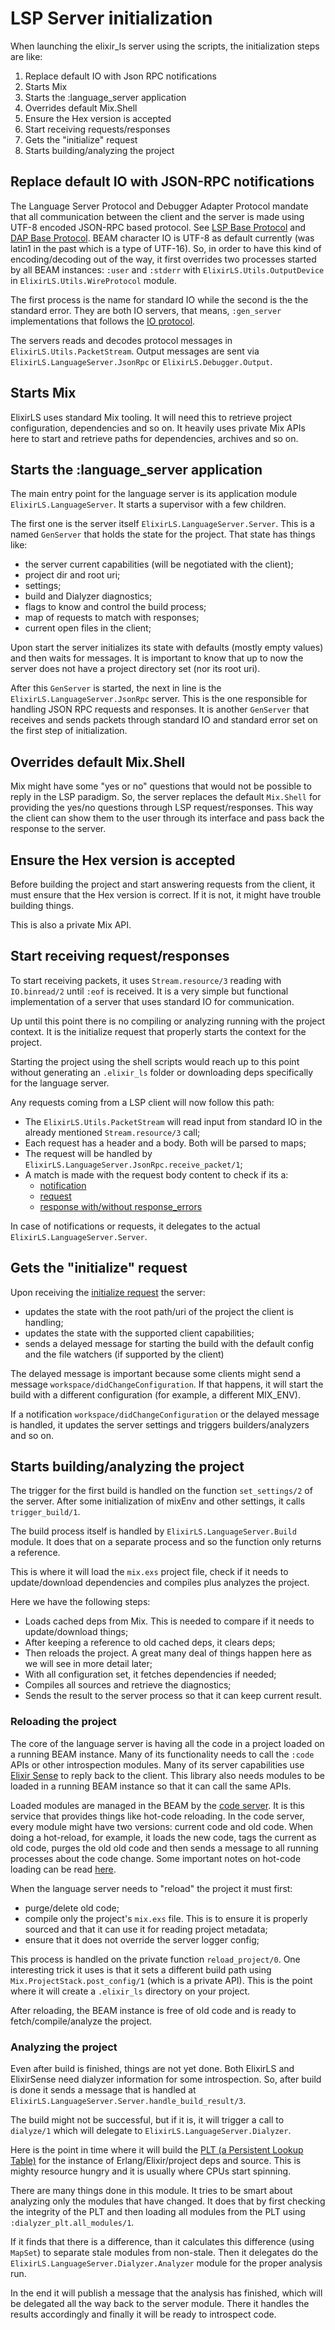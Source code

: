 # LSP Server initialization

When launching the elixir_ls server using the scripts, the initialization steps are like:

1. Replace default IO with Json RPC notifications
2. Starts Mix
3. Starts the :language_server application
4. Overrides default Mix.Shell
5. Ensure the Hex version is accepted
6. Start receiving requests/responses
7. Gets the "initialize" request
8. Starts building/analyzing the project

## Replace default IO with JSON-RPC notifications

The Language Server Protocol and Debugger Adapter Protocol mandate that all communication between the client and the server is made using UTF-8 encoded JSON-RPC based protocol. See [LSP Base Protocol](https://microsoft.github.io/language-server-protocol/specifications/lsp/3.17/specification/#baseProtocol) and [DAP Base Protocol](https://microsoft.github.io/debug-adapter-protocol/overview/#base-protocol). BEAM character IO is UTF-8 as default currently (was latin1 in the past which is a type of UTF-16). So, in order to have this kind of encoding/decoding out of the way, it first overrides two processes started by all BEAM instances: `:user` and `:stderr` with `ElixirLS.Utils.OutputDevice` in `ElixirLS.Utils.WireProtocol` module.

The first process is the name for standard IO while the second is the the standard error. They are both IO servers, that means, `:gen_server` implementations that follows the [IO protocol](http://erlang.org/doc/apps/stdlib/io_protocol.html).

The servers reads and decodes protocol messages in `ElixirLS.Utils.PacketStream`. Output messages are sent via `ElixirLS.LanguageServer.JsonRpc` or `ElixirLS.Debugger.Output`.

## Starts Mix

ElixirLS uses standard Mix tooling. It will need this to retrieve project configuration, dependencies and so on. It heavily uses private Mix APIs here to start and retrieve paths for dependencies, archives and so on.

## Starts the :language_server application

The main entry point for the language server is its application module `ElixirLS.LanguageServer`. It starts a supervisor with a few children.

The first one is the server itself `ElixirLS.LanguageServer.Server`. This is a named `GenServer` that holds the state for the project. That state has things like:

- the server current capabilities (will be negotiated with the client);
- project dir and root uri;
- settings;
- build and Dialyzer diagnostics;
- flags to know and control the build process;
- map of requests to match with responses;
- current open files in the client;

Upon start the server initializes its state with defaults (mostly empty values) and then waits for messages. It is important to know that up to now the server does not have a project directory set (nor its root uri).

After this `GenServer` is started, the next in line is the `ElixirLS.LanguageServer.JsonRpc` server. This is the one responsible for handling JSON RPC requests and responses. It is another `GenServer` that receives and sends packets through standard IO and standard error set on the first step of initialization.

## Overrides default Mix.Shell

Mix might have some "yes or no" questions that would not be possible to reply in the LSP paradigm. So, the server replaces the default `Mix.Shell` for providing the yes/no questions through LSP request/responses. This way the client can show them to the user through its interface and pass back the response to the server.

## Ensure the Hex version is accepted

Before building the project and start answering requests from the client, it must ensure that the Hex version is correct. If it is not, it might have trouble building things.

This is also a private Mix API.

## Start receiving request/responses

To start receiving packets, it uses `Stream.resource/3` reading with `IO.binread/2` until `:eof` is received. It is a very simple but functional implementation of a server that uses standard IO for communication.

Up until this point there is no compiling or analyzing running with the project context. It is the initialize request that properly starts the context for the project.

Starting the project using the shell scripts would reach up to this point without generating an `.elixir_ls` folder or downloading deps specifically for the language server.

Any requests coming from a LSP client will now follow this path:

- The `ElixirLS.Utils.PacketStream` will read input from standard IO in the already mentioned `Stream.resource/3` call;
- Each request has a header and a body. Both will be parsed to maps;
- The request will be handled by `ElixirLS.LanguageServer.JsonRpc.receive_packet/1`;
- A match is made with the request body content to check if its a:
  - [notification](https://microsoft.github.io/language-server-protocol/specifications/specification-current/#notificationMessage)
  - [request](https://microsoft.github.io/language-server-protocol/specifications/specification-current/#requestMessage)
  - [response with/without response_errors](https://microsoft.github.io/language-server-protocol/specifications/specification-current/#responseMessage)

In case of notifications or requests, it delegates to the actual `ElixirLS.LanguageServer.Server`.

## Gets the "initialize" request

Upon receiving the [initialize request](https://microsoft.github.io/language-server-protocol/specifications/specification-current/#initialize) the server:

- updates the state with the root path/uri of the project the client is handling;
- updates the state with the supported client capabilities;
- sends a delayed message for starting the build with the default config and the file watchers (if supported by the client)

The delayed message is important because some clients might send a message `workspace/didChangeConfiguration`. If that happens, it will start the build with a different configuration (for example, a different MIX_ENV).

If a notification `workspace/didChangeConfiguration` or the delayed message is handled, it updates the server settings and triggers builders/analyzers and so on.

## Starts building/analyzing the project

The trigger for the first build is handled on the function `set_settings/2` of the server. After some initialization of mixEnv and other settings, it calls `trigger_build/1`.

The build process itself is handled by `ElixirLS.LanguageServer.Build` module. It does that on a separate process and so the function only returns a reference.

This is where it will load the `mix.exs` project file, check if it needs to update/download dependencies and compiles plus analyzes the project.

Here we have the following steps:

- Loads cached deps from Mix. This is needed to compare if it needs to update/download things;
- After keeping a reference to old cached deps, it clears deps;
- Then reloads the project. A great many deal of things happen here as we will see in more detail later;
- With all configuration set, it fetches dependencies if needed;
- Compiles all sources and retrieve the diagnostics;
- Sends the result to the server process so that it can keep current result.

### Reloading the project

The core of the language server is having all the code in a project loaded on a running BEAM instance. Many of its functionality needs to call the `:code` APIs or other introspection modules. Many of its server capabilities use [Elixir Sense](https://github.com/elixir-lsp/elixir_sense) to reply back to the client. This library also needs modules to be loaded in a running BEAM instance so that it can call the same APIs.

Loaded modules are managed in the BEAM by the [code server](http://erlang.org/doc/man/code.html). It is this service that provides things like hot-code reloading. In the code server, every module might have two versions: current code and old code. When doing a hot-reload, for example, it loads the new code, tags the current as old code, purges the old old code and then sends a message to all running processes about the code change. Some important notes on hot-code loading can be read [here](https://learnyousomeerlang.com/designing-a-concurrent-application#hot-code-loving).

When the language server needs to "reload" the project it must first:

- purge/delete old code;
- compile only the project's `mix.exs` file. This is to ensure it is properly sourced and that it can use it for reading project metadata;
- ensure that it does not override the server logger config;

This process is handled on the private function `reload_project/0`. One interesting trick it uses is that it sets a different build path using `Mix.ProjectStack.post_config/1` (which is a private API). This is the point where it will create a `.elixir_ls` directory on your project.

After reloading, the BEAM instance is free of old code and is ready to fetch/compile/analyze the project.

### Analyzing the project

Even after build is finished, things are not yet done. Both ElixirLS and ElixirSense need dialyzer information for some introspection. So, after build is done it sends a message that is handled at `ElixirLS.LanguageServer.Server.handle_build_result/3`.

The build might not be successful, but if it is, it will trigger a call to `dialyze/1` which will delegate to `ElixirLS.LanguageServer.Dialyzer`.

Here is the point in time where it will build the [PLT (a Persistent Lookup Table)](http://erlang.org/doc/apps/dialyzer/dialyzer_chapter.html#the-persistent-lookup-table) for the instance of Erlang/Elixir/project deps and source. This is mighty resource hungry and it is usually where CPUs start spinning.

There are many things done in this module. It tries to be smart about analyzing only the modules that have changed. It does that by first checking the integrity of the PLT and then loading all modules from the PLT using `:dialyzer_plt.all_modules/1`.

If it finds that there is a difference, than it calculates this difference (using `MapSet`) to separate stale modules from non-stale. Then it delegates do the `ElixirLS.LanguageServer.Dialyzer.Analyzer` module for the proper analysis run.

In the end it will publish a message that the analysis has finished, which will be delegated all the way back to the server module. There it handles the results accordingly and finally it will be ready to introspect code.
